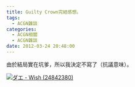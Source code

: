 ```yaml
---
title: Guilty Crown完結感想。
tags:
  - ACGN雜談
categories:
  - ACGN相關
  - ACGN雜談
date: 2012-03-24 20:48:00
---
```


由於結局實在坑爹，所以我決定不寫了（抗議意味）。

[![](https://lenchan139.files.wordpress.com/2012/03/e38380e382a8-wish-248423804.png "ダエ - Wish (24842380)")](https://lenchan139.files.wordpress.com/2012/03/e38380e382a8-wish-248423804.png)